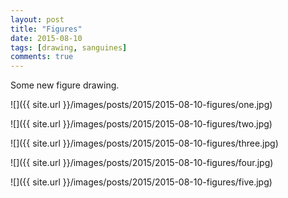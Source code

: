 ```yaml
---
layout: post
title: "Figures"
date: 2015-08-10
tags: [drawing, sanguines]
comments: true
---
```

Some new figure drawing.

![]({{ site.url }}/images/posts/2015/2015-08-10-figures/one.jpg)

![]({{ site.url }}/images/posts/2015/2015-08-10-figures/two.jpg)

![]({{ site.url }}/images/posts/2015/2015-08-10-figures/three.jpg)

![]({{ site.url }}/images/posts/2015/2015-08-10-figures/four.jpg)

![]({{ site.url }}/images/posts/2015/2015-08-10-figures/five.jpg)
